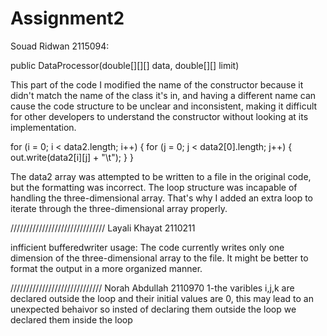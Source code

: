 # Assignment2


Souad Ridwan 2115094:

public DataProcessor(double[][][] data, double[][] limit)

This part of the code I modified the name of the constructor because it didn't match the name of the class it's in, and having a different name can cause the code structure to be unclear and inconsistent, making it difficult for other developers to understand the constructor without looking at its implementation.


for (i = 0; i < data2.length; i++) {
    for (j = 0; j < data2[0].length; j++) {
        out.write(data2[i][j] + "\t");
    }
}

The data2 array was attempted to be written to a file in the original code, but the formatting was incorrect. The loop structure was incapable of handling the three-dimensional array. That's why I added an extra loop to iterate through the three-dimensional array properly.









//////////////////////////////
Layali Khayat 2110211

infficient bufferedwriter usage:
The code currently writes only one dimension of the three-dimensional array to the file. It might be better to format the output in a more organized manner.












/////////////////////////////
Norah Abdullah 2110970
1-the varibles i,j,k are declared outside the loop and their initial values are 0, this may lead to an unexpected behaivor so insted of declaring them outside the loop we declared them inside the loop



